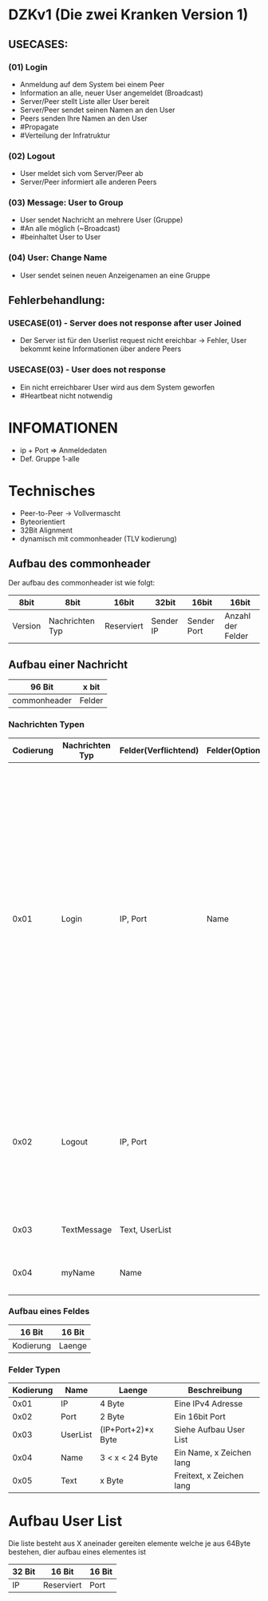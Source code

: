 # DZKv1 (Die zwei Kranken Version 1)

## USECASES:

### **(01) Login**
  - Anmeldung auf dem System bei einem Peer
  - Information an alle, neuer User angemeldet (Broadcast)
  - Server/Peer stellt Liste aller User bereit
  - Server/Peer sendet seinen Namen an den User
  - Peers senden Ihre Namen an den User
  - #Propagate
  - #Verteilung der Infratruktur

### **(02) Logout**
  - User meldet sich vom Server/Peer ab
  - Server/Peer informiert alle anderen Peers

### **(03) Message: User to Group**
  - User sendet Nachricht an mehrere User (Gruppe)
  - #An alle möglich (~Broadcast)
  - #beinhaltet User to User
  
### **(04) User: Change Name**
  - User sendet seinen neuen Anzeigenamen an eine Gruppe

## **Fehlerbehandlung:**

### **USECASE(01) - Server does not response after user Joined**
  - Der Server ist für den Userlist request nicht ereichbar -> Fehler, User bekommt keine Informationen über andere Peers
 
### **USECASE(03) - User does not response**
  - Ein nicht erreichbarer User wird aus dem System geworfen
  - #Heartbeat nicht notwendig
  
# INFOMATIONEN
  - ip + Port => Anmeldedaten
  - Def. Gruppe 1-alle
  
# Technisches
  - Peer-to-Peer -> Vollvermascht
  - Byteorientiert
  - 32Bit Alignment
  - dynamisch mit commonheader (TLV kodierung)
  
## Aufbau des commonheader 
Der aufbau des commonheader ist wie folgt:

|  8bit   | 8bit           | 16bit      | 32bit     | 16bit       | 16bit             | 
|---------|----------------|------------|-----------|-------------|-------------------| 
| Version |Nachrichten Typ | Reserviert | Sender IP |Sender Port  | Anzahl der Felder |
  
  
## Aufbau einer Nachricht

| 96 Bit       | x bit  | 
|--------------|--------|
| commonheader | Felder | 
  
### Nachrichten Typen

| Codierung | Nachrichten Typ | Felder(Verflichtend) | Felder(Optional) | Beschreibung |
|-----------|-----------------|----------------------|------------------|--------------|
| 0x01      | Login           | IP, Port             | Name             | Ein User meldet sich beim System an. Der Client wird vom Empfänger in seine Peerlist aufgenommen. Falls eine Änderung in der Liste Auftritt wird der neue User an alle in dieser Liste enthaltenen Peers weitergeleitet. Dadurch erhält ein neu angemeldeter Client alle Adressen der anderen Peers (Er erhält die Login Nachricht welche weiter gereicht wird von jedem anderen Peer -> Absenderadresse). Sollte der Ermpfänger einen Namen haben, so wird eine myName Message an den neu angemeldeten User gesendet. | 
| 0x02      | Logout          | IP, Port             |                  | Der User meldet sich ab. Die Nachricht wird an alle dem Empfänger bekansten User weitergeleitet, sollte der Empfänger durch diese Nachricht eine Änderung an seiner User Liste vornehmen | 
| 0x03      | TextMessage     | Text, UserList       |                  | Eine Textnachricht wird an eine Gruppe von Peers gesendet |
| 0x04      | myName          | Name                 |                  | Gibt den Namen des Senders dem Empfänger bekannt |

### Aufbau eines Feldes 

| 16 Bit    | 16 Bit |
|-----------|--------|
| Kodierung | Laenge |

### Felder Typen

| Kodierung | Name     | Laenge             | Beschreibung             |
|-----------|----------|--------------------|--------------------------|
| 0x01      | IP       | 4 Byte             | Eine IPv4 Adresse        | 
| 0x02      | Port     | 2 Byte             | Ein 16bit Port           | 
| 0x03      | UserList | (IP+Port+2)*x Byte | Siehe Aufbau User List   |
| 0x04      | Name     | 3 < x < 24 Byte    | Ein Name, x Zeichen lang |
| 0x05      | Text     | x Byte             | Freitext, x Zeichen lang |


# Aufbau User List
Die liste besteht aus X aneinader gereiten elemente welche je aus 64Byte bestehen, dier aufbau eines elementes ist 

| 32 Bit | 16 Bit     | 16 Bit |
|--------|------------|--------|
| IP     | Reserviert | Port   |

